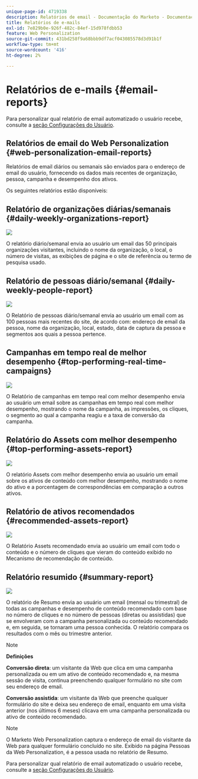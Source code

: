 ```yaml
---
unique-page-id: 4719338
description: Relatórios de email - Documentação do Marketo - Documentação do produto
title: Relatórios de e-mails
exl-id: 7e829b0e-926f-482c-84ef-15d978fdbb53
feature: Web Personalization
source-git-commit: 431bd258f9a68bbb9df7acf043085578d3d91b1f
workflow-type: tm+mt
source-wordcount: '416'
ht-degree: 2%

---
```


# Relatórios de e-mails {#email-reports}

Para personalizar qual relatório de email automatizado o usuário recebe, consulte a [seção Configurações do Usuário](/help/marketo/product-docs/web-personalization/getting-started/user-settings.md).

## Relatórios de email do Web Personalization {#web-personalization-email-reports}

Relatórios de email diários ou semanais são enviados para o endereço de email do usuário, fornecendo os dados mais recentes de organização, pessoa, campanha e desempenho dos ativos.

Os seguintes relatórios estão disponíveis:

## Relatório de organizações diárias/semanais {#daily-weekly-organizations-report}

![](assets/image2014-12-6-13-3a32-3a8.png)

O relatório diário/semanal envia ao usuário um email das 50 principais organizações visitantes, incluindo o nome da organização, o local, o número de visitas, as exibições de página e o site de referência ou termo de pesquisa usado.

## Relatório de pessoas diário/semanal {#daily-weekly-people-report}

![](assets/two.png)

O Relatório de pessoas diário/semanal envia ao usuário um email com as 100 pessoas mais recentes do site, de acordo com: endereço de email da pessoa, nome da organização, local, estado, data de captura da pessoa e segmentos aos quais a pessoa pertence.

## Campanhas em tempo real de melhor desempenho {#top-performing-real-time-campaigns}

![](assets/image2014-12-6-13-3a32-3a31.png)

O Relatório de campanhas em tempo real com melhor desempenho envia ao usuário um email sobre as campanhas em tempo real com melhor desempenho, mostrando o nome da campanha, as impressões, os cliques, o segmento ao qual a campanha reagiu e a taxa de conversão da campanha.

## Relatório do Assets com melhor desempenho {#top-performing-assets-report}

![](assets/image2014-12-6-13-3a29-3a5.png)

O relatório Assets com melhor desempenho envia ao usuário um email sobre os ativos de conteúdo com melhor desempenho, mostrando o nome do ativo e a porcentagem de correspondências em comparação a outros ativos.

## Relatório de ativos recomendados {#recommended-assets-report}

![](assets/image2014-12-6-13-3a28-3a43.png)

O Relatório Assets recomendado envia ao usuário um email com todo o conteúdo e o número de cliques que vieram do conteúdo exibido no Mecanismo de recomendação de conteúdo.

## Relatório resumido {#summary-report}

![](assets/six.png)

O relatório de Resumo envia ao usuário um email (mensal ou trimestral) de todas as campanhas e desempenho de conteúdo recomendado com base no número de cliques e no número de pessoas (diretas ou assistidas) que se envolveram com a campanha personalizada ou conteúdo recomendado e, em seguida, se tornaram uma pessoa conhecida. O relatório compara os resultados com o mês ou trimestre anterior.

>[!NOTE]
>
>**Definições**
>
>**Conversão direta**: um visitante da Web que clica em uma campanha personalizada ou em um ativo de conteúdo recomendado e, na mesma sessão de visita, continua preenchendo qualquer formulário no site com seu endereço de email.
>
>**Conversão assistida**: um visitante da Web que preenche qualquer formulário do site e deixa seu endereço de email, enquanto em uma visita anterior (nos últimos 6 meses) clicava em uma campanha personalizada ou ativo de conteúdo recomendado.

>[!NOTE]
>
>O Marketo Web Personalization captura o endereço de email do visitante da Web para qualquer formulário concluído no site. Exibido na página Pessoas da Web Personalization, é a pessoa usada no relatório de Resumo.

Para personalizar qual relatório de email automatizado o usuário recebe, consulte a [seção Configurações do Usuário](/help/marketo/product-docs/web-personalization/getting-started/user-settings.md).
